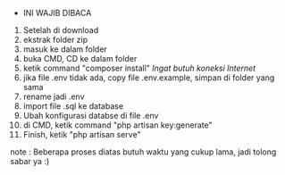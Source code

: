 * INI WAJIB DIBACA 

1. Setelah di download
2. ekstrak folder zip
3. masuk ke dalam folder
4. buka CMD, CD ke dalam folder
5. ketik command "composer install" *Ingat butuh koneksi Internet*
6. jika file .env tidak ada, copy file .env.example, simpan di folder yang sama
7. rename jadi .env
8. import file .sql ke database 
9. Ubah konfigurasi databse di file .env
10. di CMD, ketik command "php artisan key:generate"
11. Finish, ketik "php artisan serve"

note : Beberapa proses diatas butuh waktu yang cukup lama, jadi tolong sabar ya :)
